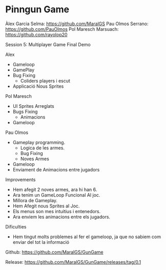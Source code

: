 # Pinngun Game

Àlex Garcia Selma: https://github.com/MaralGS
Pau Olmos Serrano: https://github.com/PauOlmos
Pol Maresch Marsuach: https://github.com/rayolop20

Session 5: Multiplayer Game Final Demo

Alex
- Gameloop
- GamePlay
- Bug Fixing
    - Coliders players i escut
- Applicació Nous Sprites

Pol Maresch
- UI Sprites Arreglats
- Bugs Fixing
    - Animacions 
- Gameloop

Pau Olmos
- Gameplay programming.
    - Logica de les armes.
    - Bug Fixing
    - Noves Armes
- Gameloop
- Enviament de Animacions entre jugadors

Improvements
- Hem afegit 2 noves armes, ara hi han 6. 
- Ara tenim un GameLoop Funcional Al joc.
- Millora de Gameplay.
- Hem Afegit nous Sprites al Joc.
- Els menus son mes intuitius i entenedors.
- Ara enviem les animacions entre els jugadors.

Dificulties
- Hem tingut molts problemes al fer el gameloop, ja que no sabiem com enviar del tot la informació



Github:
https://github.com/MaralGS/GunGame

Release:
https://github.com/MaralGS/GunGame/releases/tag/0.1